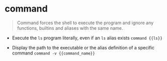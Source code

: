 # command
> Command forces the shell to execute the program and ignore any functions, builtins and aliases with the same name.

- Execute the `ls` program literally, even if an `ls` alias exists
`command {{ls}}`

- Display the path to the executable or the alias definition of a specific command
`command -v {{command_name}}`

